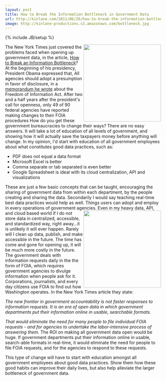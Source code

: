 ```yaml
---
layout: post
title: How to Break the Information Bottleneck in Government Data
url: http://kinlane.com/2011/06/26/how-to-break-the-information-bottleneck-in-government-data/
image: http://kinlane-productions.s3.amazonaws.com/bottleneck.jpg
---
```

{% include JB/setup %}
<img src="http://kinlane-productions.s3.amazonaws.com/bottleneck.jpg"  width="250" align="right" />The New York Times just covered the problems faced when opening up government data, in the article, <a title="How to break an information bottleneck" href="http://www.nytimes.com/2011/06/26/business/26stream.html?_r=1">How to Break an Information Bottleneck</a>?
At the beginning of his presidency, President Obama expressed that, All agencies should adopt a presumption in favor of disclosure, in a <a title="memorandum he wrote" href="http://www.whitehouse.gov/the_press_office/Freedom_of_Information_Act/">memorandum he wrote</a> about the Freedom of Information Act.
After two and a half years after the president's call for openness, only 49 of 90 federal agencies have reported making changes to their FOIA procedures
How do you get these government bureaucracies to change their ways? There are no easy answers. It will take a lot of education of all levels of government, and showing how it will actually save the taxpayers money before anything will change.
In my opinion, I'd start with education of all government employees about what constitutes good data practices, such as:
<ul>
     <li>PDF does not equal a data format
     </li>
     <li>Microsoft Excel is better
     </li>
     <li>Comma separate or tab separated is even better
     </li>
     <li>Google Spreadsheet is ideal with its cloud centralization, API and visualizations
     </li>
</ul>These are just a few basic concepts that can be taught, encouraging the sharing of government data from within each department, by the people creating and sharing the data.
Secondarily I would say teaching real-time best data practices would help as well. Things users can adopt and employ in every operations of government agencies.
<img src="http://kinlane-productions.s3.amazonaws.com/matrix-pics/washington-crossing-the-delaware-cropped.png"  width="250" align="right" />Even in my heavy data, API, and cloud based world if I do not store data in centralized, accessible, and standardized way, right away...it is unlikely it will ever happen. Rarely will I clean up data, publish, and make accessible in the future. The time has come and gone for opening up, it will be much more costly in the future.
The government deals with information requests daily in the the form of FOIA, which requires government agencies to divulge information when people ask for it. Corporations, journalists, and every day citizens use FOIA to find out how Washington operates.
In the New York Times article they state:
<p>
     <em>The new frontier in government accountability is not faster responses to information requests. It is an era of open data in which government departments put their information online in usable, searchable formats.</em>
</p>
<p>
     <em>That would eliminate the need for many people to file individual FOIA requests - and for agencies to undertake the labor-intensive process of answering them.</em> The ROI on making all government data open would be huge. If government departments put their information online in usable, search-able formats in real-time, it would eliminate the need for people to file FOIA requests, and for the agencies to respond to these requests.
</p>
This type of change will have to start with education amongst all government employees about good data practices. Show them how these good habits can improve their daily lives, but also help alleviate the larger bottleneck of government data.